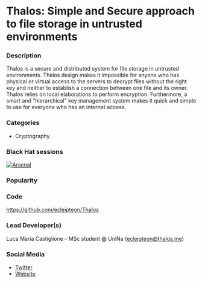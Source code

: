 # Thalos: Simple and Secure approach to file storage in untrusted environments

### Description
Thalos is a secure and distributed system for file storage in untrusted environments. Thalos design makes it impossible for anyone who has physical or virtual access to the servers to decrypt files without the right key and neither to establish a connection between one file and its owner. Thalos relies on local elaborations to perform encryption. Furthermore, a smart and "hierarchical" key management system makes it quick and simple to use for everyone who has an internet access.

### Categories
* Cryptography

### Black Hat sessions
[![Arsenal](https://rawgit.com/toolswatch/badges/master/arsenal/europe/2017.svg)](http://www.toolswatch.org/2017/09/black-hat-arsenal-europe-2017-lineup/)


### Popularity



### Code 
https://github.com/ecleipteon/Thalos

### Lead Developer(s)
Luca Maria Castiglione - MSc student @ UniNa (ecleipteon@thalos.me)

### Social Media 
* [Twitter](https://twitter.com/ecleipteon)
* [Website](https://ecleipteon.github.io/Thalos/) 



